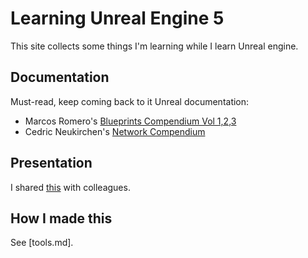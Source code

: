 # Learning Unreal Engine 5

This site collects some things I'm learning while I learn Unreal engine.

## Documentation

Must-read, keep coming back to it Unreal documentation:

* Marcos Romero's [Blueprints Compendium Vol 1,2,3](https://romeroblueprints.blogspot.com/p/table-of-contents.html)
* Cedric Neukirchen's [Network Compendium](https://cedric-neukirchen.net/)

## Presentation

I shared [this](things_im_learning_learning_unreal.html) with colleagues.

## How I made this

See [tools.md].

